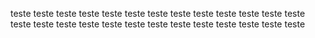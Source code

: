 teste 
teste 
teste 
teste 
teste 
teste 
teste 
teste 
teste 
teste 
teste 
teste 
teste 
teste 
teste 
teste 
teste 
teste 
teste 
teste 
teste 
teste 
teste 
teste 
teste 
teste 
